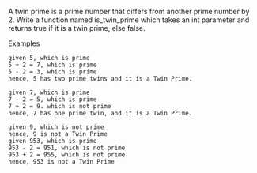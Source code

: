 A twin prime is a prime number that differs from another prime number by 2. Write a function named is_twin_prime which takes an int parameter and returns true if it is a twin prime, else false.

Examples
```
given 5, which is prime
5 + 2 = 7, which is prime 
5 - 2 = 3, which is prime
hence, 5 has two prime twins and it is a Twin Prime.
```
```
given 7, which is prime
7 - 2 = 5, which is prime
7 + 2 = 9. which is not prime
hence, 7 has one prime twin, and it is a Twin Prime.
```
```
given 9, which is not prime 
hence, 9 is not a Twin Prime
given 953, which is prime
953 - 2 = 951, which is not prime
953 + 2 = 955, which is not prime 
hence, 953 is not a Twin Prime
```